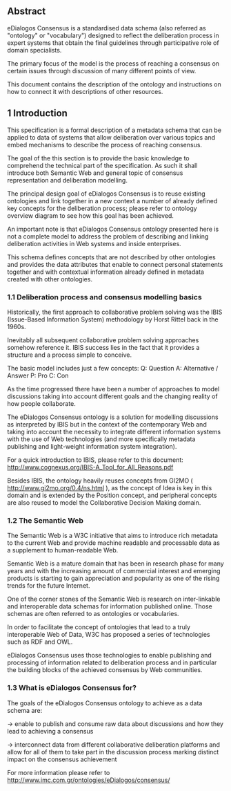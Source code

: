 <h2>Abstract</h2>

eDialogos Consensus is a standardised data schema (also referred as "ontology" or "vocabulary") designed to reflect the deliberation process in expert systems that obtain the final guidelines through participative role of domain specialists. 

The primary focus of the model is the process of reaching a consensus on certain issues through discussion of many different points of view. 

This document contains the description of the ontology and instructions on how to connect it with descriptions of other resources.

<h2>1 Introduction</h2>

This specification is a formal description of a metadata schema that can be applied to data of systems that allow deliberation over various topics and embed mechanisms to describe the process of reaching consensus. 

The goal of the this section is to provide the basic knowledge to comprehend the technical part of the specification. As such it shall introduce both Semantic Web and general topic of consensus representation and deliberation modelling.

The principal design goal of eDialogos Consensus is to reuse existing ontologies and link together in a new context a number of already defined key concepts for the deliberation process; please refer to ontology overview diagram to see how this goal has been achieved.

An important note is that eDialogos Consensus ontology presented here is not a complete model to address the problem of describing and linking deliberation activities in Web systems and inside enterprises. 

This schema defines concepts that are not described by other ontologies and provides the data attributes that enable to connect personal statements together and with contextual information already defined in metadata created with other ontologies.

<h3>1.1 Deliberation process and consensus modelling basics</h3>

Historically, the first approach to collaborative problem solving was the IBIS (Issue-Based Information System) methodology by Horst Rittel back in the 1960s. 

Inevitably all subsequent collaborative problem solving approaches somehow reference it. IBIS success lies in the fact that it provides a structure and a process simple to conceive. 

The basic model includes just a few concepts:
 Q: Question
       A: Alternative / Answer
          P: Pro
          C: Con
     
As the time progressed there have been a number of approaches to model discussions taking into account different goals and the changing reality of how people collaborate.

The eDialogos Consensus ontology is a solution for modelling discussions as interpreted by IBIS but in the context of the contemporary Web and taking into account the necessity to integrate different information systems with the use of Web technologies (and more specifically metadata publishing and light-weight information system integration). 

For a quick introduction to IBIS, please refer to this document: http://www.cognexus.org/IBIS-A_Tool_for_All_Reasons.pdf

Besides IBIS, the ontology heavily reuses concepts from GI2MO ( http://www.gi2mo.org/0.4/ns.html ), as the concept of Idea is key in this domain and is extended by the Position concept, and peripheral concepts are also reused to model the Collaborative Decision Making domain.

<h3>1.2 The Semantic Web</h3>

The Semantic Web is a W3C initiative that aims to introduce rich metadata to the current Web and provide machine readable and processable data as a supplement to human-readable Web.

Semantic Web is a mature domain that has been in research phase for many years and with the increasing amount of commercial interest and emerging products is starting to gain appreciation and popularity as one of the rising trends for the future Internet.

One of the corner stones of the Semantic Web is research on inter-linkable and interoperable data schemas for information published online. Those schemas are often referred to as ontologies or vocabularies. 

In order to facilitate the concept of ontologies that lead to a truly interoperable Web of Data, W3C has proposed a series of technologies such as RDF and OWL. 

eDialogos Consensus uses those technologies to enable publishing and processing of information related to deliberation process and in particular the building blocks of the achieved consensus by Web communities.

<h3>1.3 What is eDialogos Consensus for?</h3>

The goals of the eDialogos Consensus ontology to achieve as a data schema are:

-> enable to publish and consume raw data about discussions and how they lead to achieving a consensus

-> interconnect data from different collaborative deliberation platforms and allow for all of them to take part in the discussion process marking distinct impact on the consensus achievement

For more information please refer to http://www.imc.com.gr/ontologies/eDialogos/consensus/

